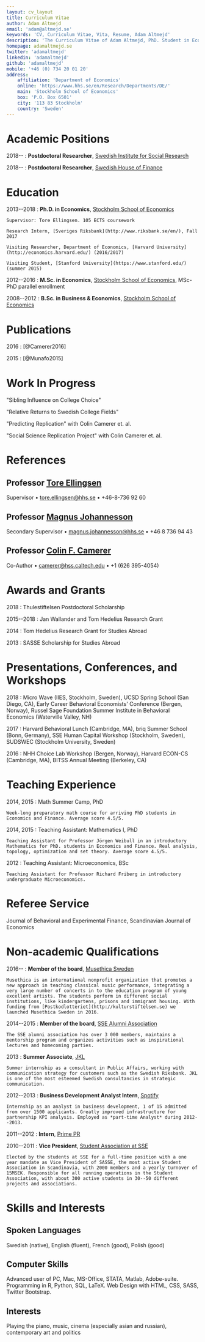 ```yaml
---
layout: cv_layout
title: Curriculum Vitae
author: Adam Altmejd
email: 'adam@altmejd.se'
keywords: 'CV, Curriculum Vitae, Vita, Resume, Adam Altmejd'
description: 'The Curriculum Vitae of Adam Altmejd, PhD. Student in Economics.'
homepage: adamaltmejd.se
twitter: 'adamaltmejd'
linkedin: 'adamaltmejd'
github: 'adamaltmejd'
mobile: '+46 (0) 734 20 01 20'
address:
    affiliation: 'Department of Economics'
    online: 'https://www.hhs.se/en/Research/Departments/DE/'
    main: 'Stockholm School of Economics'
    box: 'P.O. Box 6501'
    city: '113 83 Stockholm'
    country: 'Sweden'
---
```


# Academic Positions

2018--
:   **Postdoctoral Researcher**, [Swedish Institute for Social Research](https://www.sofi.su.se)

2018--
:   **Postdoctoral Researcher**, [Swedish House of Finance](https://www.houseoffinance.se)

# Education

2013--2018
:   **Ph.D. in Economics**, [Stockholm School of Economics](https://www.hhs.se/en/Education/PhD/economics/)

    Supervisor: Tore Ellingsen. 105 ECTS coursework

    Research Intern, [Sveriges Riksbank](http://www.riksbank.se/en/), Fall 2017

    Visiting Researcher, Department of Economics, [Harvard University](http://economics.harvard.edu/) (2016/2017)

    Visiting Student, [Stanford University](https://www.stanford.edu/) (summer 2015)

2012--2016
:   **M.Sc. in Economics**, [Stockholm School of Economics](https://www.hhs.se/en/Education/MSc/MECON/), MSc-PhD parallel enrollment

2008--2012
:   **B.Sc. in Business & Economics**, [Stockholm School of Economics](https://www.hhs.se/en/Education/BSc/BE/)

# Publications

2016
:   [@Camerer2016]

2015
:   [@Munafo2015]

# Work In Progress

"Sibling Influence on College Choice"

"Relative Returns to Swedish College Fields"

"Predicting Replication" with Colin Camerer et. al.

"Social Science Replication Project" with Colin Camerer et. al.

# References

## Professor [Tore Ellingsen](https://sites.google.com/site/tellingsensse/)

Supervisor • <tore.ellingsen@hhs.se> • +46-8-736 92 60

## Professor [Magnus Johannesson](https://www.hhs.se/en/person/?personid=1981033)

Secondary Supervisor • <magnus.johannesson@hhs.se> • +46 8 736 94 43

## Professor [Colin F. Camerer](http://www.hss.caltech.edu/content/colin-f-camerer)

Co-Author • <camerer@hss.caltech.edu> • +1 (626 395-4054)

# Awards and Grants

2018
:   Thulestiftelsen Postdoctoral Scholarship

2015--2018
:   Jan Wallander and Tom Hedelius Research Grant

2014
:   Tom Hedelius Research Grant for Studies Abroad

2013
:   SASSE Scholarship for Studies Abroad

# Presentations, Conferences, and Workshops

2018
:   Micro Wave (IIES, Stockholm, Sweden), UCSD Spring School (San Diego, CA), Early Career Behavioral Economists' Conference (Bergen, Norway), Russel Sage Foundation Summer Institute in Behavioral Economics (Waterville Valley, NH)

2017
:   Harvard Behavioral Lunch (Cambridge, MA), briq Summer School (Bonn, Germany), SSE Human Capital Workshop (Stockholm, Sweden), SUDSWEC (Stockholm University, Sweden)

2016
:   NHH Choice Lab Workshop (Bergen, Norway), Harvard ECON-CS (Cambridge, MA), BITSS Annual Meeting (Berkeley, CA)

# Teaching Experience

2014, 2015
:   Math Summer Camp, PhD

    Week-long preparatory math course for arriving PhD students in Economics and Finance. Average score 4.5/5.

2014, 2015
:   Teaching Assistant: Mathematics I, PhD

    Teaching Assistant for Professor Jörgen Weibull in an introductory Mathematics for PhD. students in Economics and Finance. Real analysis, topology, optimization and set theory. Average score 4.5/5.

2012
:   Teaching Assistant: Microeconomics, BSc

    Teaching Assistant for Professor Richard Friberg in introductory undergraduate Microeconomics.

# Referee Service

Journal of Behavioral and Experimental Finance, Scandinavian Journal of Economics

# Non-academic Qualifications

2016--
:   **Member of the board**, [Musethica Sweden](https://musethica.org)

    Musethica is an international nonprofit organization that promotes a new approach in teaching classical music performance, integrating a very large number of concerts in to the education program of young excellent artists. The students perform in different social institutions, like kindergartens, prisons and immigrant housing. With funding from [Postkodlotteriet](http://kulturstiftelsen.se) we launched Musethica Sweden in 2016.

2014--2015
:   **Member of the board**, [SSE Alumni Association](http://hhskamratforening.se/)

    The SSE alumni association has over 3 000 members, maintains a mentorship program and organizes activities such as inspirational lectures and homecoming parties.

2013
:   **Summer Associate**, [JKL](http://www.jkl.se/)

    Summer internship as a consultant in Public Affairs, working with communication strategy for customers such as the Swedish Riksbank. JKL is one of the most esteemed Swedish consultancies in strategic communication.

2012--2013
:   **Business Development Analyst Intern**, [Spotify](http://www.spotify.com)

    Internship as an analyst in business development, 1 of 15 admitted from over 1500 applicants. Greatly improved infrastructure for partnership KPI analysis. Employed as *part-time Analyst* during 2012--2013.

2011--2012
:   **Intern**, [Prime PR](http://www.primegroup.com/)

2010--2011
:   **Vice President**, [Student Association at SSE](http://www.sasse.se)

    Elected by the students at SSE for a full-time position with a one year mandate as Vice President of SASSE, the most active Student Association in Scandinavia, with 2000 members and a yearly turnover of 15MSEK. Responsible for all running operations in the Student Association, with about 300 active students in 30--50 different projects and associations.

# Skills and Interests

## Spoken Languages

Swedish (native), English (fluent), French (good), Polish (good)

## Computer Skills

Advanced user of PC, Mac, MS-Office, STATA, Matlab, Adobe-suite. Programming in R, Python, SQL, LaTeX. Web Design with HTML, CSS, SASS, Twitter Bootstrap.

## Interests

Playing the piano, music, cinema (especially asian and russian), contemporary art and politics

